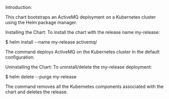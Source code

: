 Introduction:

This chart bootstraps an ActiveMQ  deployment on a Kubernetes cluster using the Helm package manager.


Installing the Chart:
To install the chart with the release name my-release:

$ helm install --name my-release activemq/

The command deploys ActiveMQ on the Kubernetes cluster in the default configuration.

Uninstalling the Chart:
To uninstall/delete the my-release deployment:

$ helm delete --purge my-release

The command removes all the Kubernetes components associated with the chart and deletes the release.
